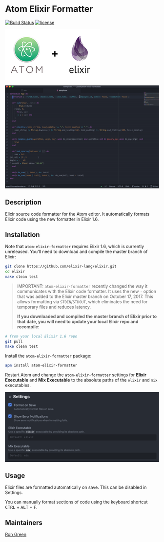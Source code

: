 # Atom Elixir Formatter

[![Build Status](https://travis-ci.org/rgreenjr/atom-elixir-formatter.svg?branch=master)](https://travis-ci.org/rgreenjr/atom-elixir-formatter) [![license](https://img.shields.io/github/license/mashape/apistatus.svg)](<>)

![header](images/heading.png)

![demo](images/demo.gif)

## Description

Elixir source code formatter for the Atom editor. It automatically formats Elixir code using the new formatter in Elixir 1.6.

## Installation

Note that `atom-elixir-formatter` requires Elixir 1.6, which is currently unreleased. You'll need to download and compile the master branch of Elixir:

```sh
git clone https://github.com/elixir-lang/elixir.git
cd elixir
make clean test
```

> IMPORTANT: `atom-elixir-formatter` recently changed the way it communicates with the Elixir code formatter. It uses the new `-` option that was added to the Elixir master branch on October 17, 2017. This allows formatting via `STDIN`/`STDOUT`, which eliminates the need for temporary files and reduces latency.
>
> **If you downloaded and compiled the master branch of Elixir prior to that date, you will need to update your local Elixir repo and recompile:**

```sh
# from your local Elixir 1.6 repo
git pull
make clean test
```

Install the `atom-elixir-formatter` package:

```sh
apm install atom-elixir-formatter
```

Restart Atom and change the `atom-elixir-formatter` settings for **Elixir Executable** and **Mix Executable** to the absolute paths of the `elixir` and `mix` executables.

![settings](images/settings.png)

## Usage

Elixir files are formatted automatically on save. This can be disabled in Settings.

You can manually format sections of code using the keyboard shortcut <kbd>CTRL</kbd> + <kbd>ALT</kbd> + <kbd>F</kbd>.

## Maintainers

[Ron Green](https://github.com/rgreenjr)
